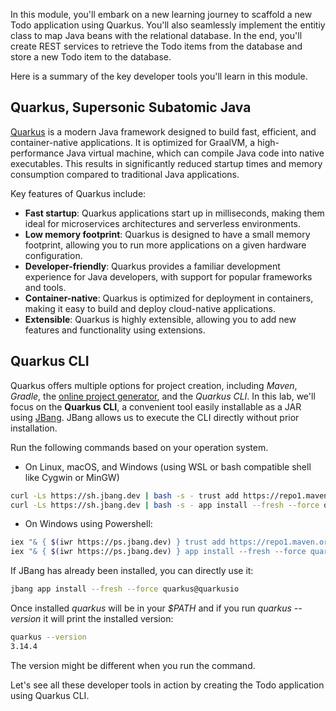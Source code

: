 In this module, you'll embark on a new learning journey to scaffold a new Todo application using Quarkus. You'll also seamlessly implement the entitiy class to map Java beans with the relational database. In the end, you'll create REST services to retrieve the Todo items from the database and store a new Todo item to the database.

Here is a summary of the key developer tools you'll learn in this module.

## Quarkus, Supersonic Subatomic Java

[Quarkus](https://quarkus.io) is a modern Java framework designed to build fast, efficient, and container-native applications. It is optimized for GraalVM, a high-performance Java virtual machine, which can compile Java code into native executables. This results in significantly reduced startup times and memory consumption compared to traditional Java applications.

Key features of Quarkus include:

* **Fast startup**: Quarkus applications start up in milliseconds, making them ideal for microservices architectures and serverless environments.
* **Low memory footprint**: Quarkus is designed to have a small memory footprint, allowing you to run more applications on a given hardware configuration.
* **Developer-friendly**: Quarkus provides a familiar development experience for Java developers, with support for popular frameworks and tools.
* **Container-native**: Quarkus is optimized for deployment in containers, making it easy to build and deploy cloud-native applications.
* **Extensible**: Quarkus is highly extensible, allowing you to add new features and functionality using extensions.

## Quarkus CLI

Quarkus offers multiple options for project creation, including _Maven_, _Gradle_, the [online project generator](https://code.quarkus.io/), and the _Quarkus CLI_. In this lab, we'll focus on the **Quarkus CLI**, a convenient tool easily installable as a JAR using [JBang](https://jbang.dev/). JBang allows us to execute the CLI directly without prior installation.

Run the following commands based on your operation system.

* On Linux, macOS, and Windows (using WSL or bash compatible shell like Cygwin or MinGW)

```bash
curl -Ls https://sh.jbang.dev | bash -s - trust add https://repo1.maven.org/maven2/io/quarkus/quarkus-cli/
curl -Ls https://sh.jbang.dev | bash -s - app install --fresh --force quarkus@quarkusio
```

* On Windows using Powershell:

```bash
iex "& { $(iwr https://ps.jbang.dev) } trust add https://repo1.maven.org/maven2/io/quarkus/quarkus-cli/"
iex "& { $(iwr https://ps.jbang.dev) } app install --fresh --force quarkus@quarkusio"
```

If JBang has already been installed, you can directly use it:

```bash
jbang app install --fresh --force quarkus@quarkusio
```

Once installed *quarkus* will be in your *$PATH* and if you run *quarkus --version* it will print the installed version:

```bash
quarkus --version
3.14.4
```

The version might be different when you run the command.

Let's see all these developer tools in action by creating the Todo application using Quarkus CLI.
